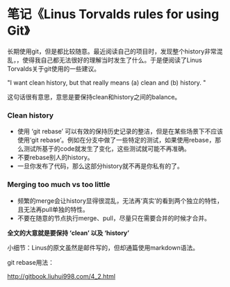 # 笔记《Linus Torvalds rules for using Git》

长期使用git，但是都比较随意。最近阅读自己的项目时，发现整个history非常混乱，，使得我自己都无法很好的理解当时发生了什么。于是便阅读了Linus Torvalds关于git使用的一些建议。



"I want clean history, but that really means (a) clean and (b) history. "

这句话很有意思，意思是要保持clean和history之间的balance。



### Clean history

+ 使用 ‘git rebase’ 可以有效的保持历史记录的整洁，但是在某些场景下不应该使用‘git rebase’。例如在分支中做了一些特定的测试，如果使用rebase，那么测试所基于的code就发生了变化，这些测试就可能不再准确。
+ 不要rebase别人的history。
+ 一旦你发布了代码，那么这部分history就不再是你私有的了。



### Merging too much vs too little

+ 频繁的merge会让history显得很混乱，无法再‘真实’的看到两个独立的特性，且无法再pull单独的特性。
+ 不要在随意的节点执行merge、pull，尽量只在需要合并的时候才合并。



**全文的大意就是要保持 ‘clean’ 以及 ‘history’**



小细节：Linus的原文虽然是邮件写的，但却通篇使用markdown语法。



git rebase用法：

http://gitbook.liuhui998.com/4_2.html